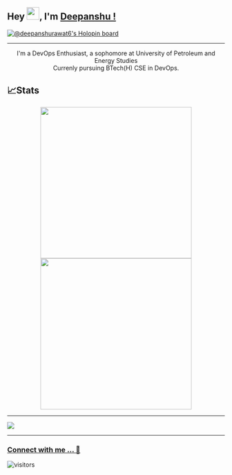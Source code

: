 ## Hey <img src="https://github.com/TheDudeThatCode/TheDudeThatCode/blob/master/Assets/Hi.gif" width="29">, I'm [Deepanshu !](https://bio.link/deepanshgk) 

[![@deepanshurawat6's Holopin board](https://holopin.io/api/user/board?user=deepanshurawat6)](https://holopin.io/@deepanshurawat6)

<hr size="6">

<div align="center">
I'm a DevOps Enthusiast, a sophomore at University of Petroleum and Energy Studies <br> Currenly pursuing BTech(H) CSE in DevOps.
</div>


<!--
**deepanshu-rawat6/deepanshu-rawat6** is a ✨ _special_ ✨ repository because its `README.md` (this file) appears on your GitHub profile.

Here are some ideas to get you started:

- 🔭 I’m currently working on ...
- 🌱 I’m currently learning ...
- 👯 I’m looking to collaborate on ...
- 🤔 I’m looking for help with ...
- 💬 Ask me about ...
- 📫 How to reach me: ...
- 😄 Pronouns: ...
- ⚡ Fun fact: ...
-->

## 📈Stats
 
<div align="center">
<img src="https://github-readme-stats.vercel.app/api?username=deepanshu-rawat6&theme=cobalt&show_icons=true&count_private=true&size=small" width=350px>
<img src="https://github-readme-streak-stats.herokuapp.com/?user=deepanshu-rawat6&theme=cobalt" width=350px>
</div>
<hr size="2">
<img src="https://activity-graph.herokuapp.com/graph?username=deepanshu-rawat6&theme=redical">

<hr size="2">
<!--
<p align="center">
  <img src="https://platane.github.io/snk/" alt="snake"></center>
</p>
<hr size="2">
-->

### [Connect with me ... 💬](https://bio.link/deepanshgk) 
![visitors](https://visitor-badge.laobi.icu/badge?page_id=deepanshu-rawat6.deepanshu-rawat6)
